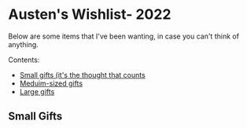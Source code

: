 # Austen's Wishlist- 2022

Below are some items that I've been wanting, in case you can't think of anything.

Contents:
- [Small gifts (it's the thought that counts](#small-gifts)
- [Meduim-sized gifts](#medium-sized-gifts)
- [Large gifts](#large-gifts)

## Small Gifts

